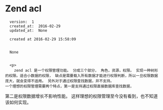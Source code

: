 
  # Zend acl

      version:  1
      created_at:  2016-02-29
      updated_at:  None

      created at 2016-02-29 15:58:09 


      None


      <p>
      	zend acl 是一个权限管理功能。 分成三个部分， 角色，资源，权限。 实现一种树形的权限。适合小数据的权限， 缺点是需要载入所有数据才能进行权限判断，所以一旦权限数据庞大，就会变得不适用。 另外对于通过权限查找数据，并不支持。
	一个理想的权限管理需要两个特点，第一是支持通过权限直接数据库查找数据，
第二是权限数据增长不影响性能。 这样理想的权限管理至今没有看到，也不知道该如何实现。
      </p>

  
